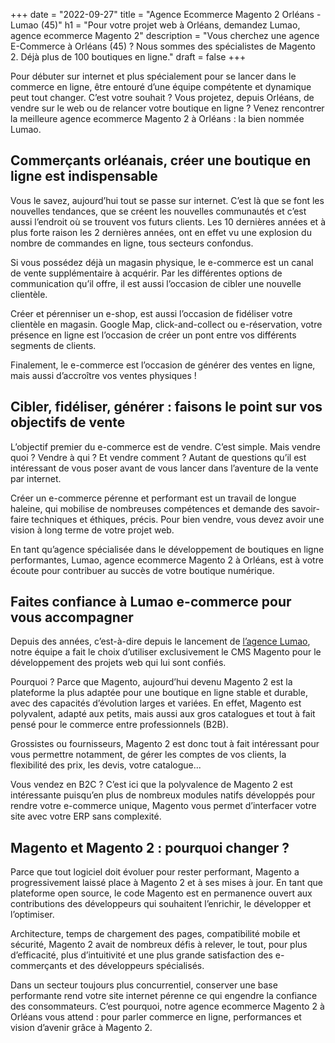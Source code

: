 +++
date = "2022-09-27"
title = "Agence Ecommerce Magento 2 Orléans - Lumao (45)"
h1 = "Pour votre projet web à Orléans, demandez Lumao, agence ecommerce Magento 2"
description = "Vous cherchez une agence E-Commerce à Orléans (45) ? Nous sommes des spécialistes de Magento 2. Déjà plus de 100 boutiques en ligne."
draft = false
+++

Pour débuter sur internet et plus spécialement pour se lancer dans le commerce en ligne, être entouré d’une équipe compétente et dynamique peut tout changer. C’est votre souhait ? Vous projetez, depuis Orléans, de vendre sur le web ou de relancer votre boutique en ligne ? Venez rencontrer la meilleure agence ecommerce Magento 2 à Orléans : la bien nommée Lumao.

## Commerçants orléanais, créer une boutique en ligne est indispensable

Vous le savez, aujourd’hui tout se passe sur internet. C’est là que se font les nouvelles tendances, que se créent les nouvelles communautés et c’est aussi l’endroit où se trouvent vos futurs clients. Les 10 dernières années et à plus forte raison les 2 dernières années, ont en effet vu une explosion du nombre de commandes en ligne, tous secteurs confondus.

Si vous possédez déjà un magasin physique, le e-commerce est un canal de vente supplémentaire à acquérir. Par les différentes options de communication qu’il offre, il est aussi l’occasion de cibler une nouvelle clientèle.

Créer et pérenniser un e-shop, est aussi l’occasion de fidéliser votre clientèle en magasin. Google Map, click-and-collect ou e-réservation, votre présence en ligne est l’occasion de créer un pont entre vos différents segments de clients.

Finalement, le e-commerce est l’occasion de générer des ventes en ligne, mais aussi d’accroître vos ventes physiques !

## Cibler, fidéliser, générer : faisons le point sur vos objectifs de vente

L’objectif premier du e-commerce est de vendre. C’est simple. Mais vendre quoi ? Vendre à qui ? Et vendre comment ? Autant de questions qu’il est intéressant de vous poser avant de vous lancer dans l’aventure de la vente par internet.

Créer un e-commerce pérenne et performant est un travail de longue haleine, qui mobilise de nombreuses compétences et demande des savoir-faire techniques et éthiques, précis. Pour bien vendre, vous devez avoir une vision à long terme de votre projet web.

En tant qu’agence spécialisée dans le développement de boutiques en ligne performantes, Lumao, agence ecommerce Magento 2 à Orléans, est à votre écoute pour contribuer au succès de votre boutique numérique.

## Faites confiance à Lumao e-commerce pour vous accompagner

Depuis des années, c’est-à-dire depuis le lancement de [l’agence Lumao](/agence-ecom/), notre équipe a fait le choix d’utiliser exclusivement le CMS Magento pour le développement des projets web qui lui sont confiés.

Pourquoi ? Parce que Magento, aujourd’hui devenu Magento 2 est la plateforme la plus adaptée pour une boutique en ligne stable et durable, avec des capacités d’évolution larges et variées. En effet, Magento est polyvalent, adapté aux petits, mais aussi aux gros catalogues et tout à fait pensé pour le commerce entre professionnels (B2B).

Grossistes ou fournisseurs, Magento 2 est donc tout à fait intéressant pour vous permettre notamment, de gérer les comptes de vos clients, la flexibilité des prix, les devis, votre catalogue...

Vous vendez en B2C ? C’est ici que la polyvalence de Magento 2 est intéressante puisqu’en plus de nombreux modules natifs développés pour rendre votre e-commerce unique, Magento vous permet d’interfacer votre site avec votre ERP sans complexité.

## Magento et Magento 2 : pourquoi changer ?

Parce que tout logiciel doit évoluer pour rester performant, Magento a progressivement laissé place à Magento 2 et à ses mises à jour. En tant que plateforme open source, le code Magento est en permanence ouvert aux contributions des développeurs qui souhaitent l’enrichir, le développer et l’optimiser.

Architecture, temps de chargement des pages, compatibilité mobile et sécurité, Magento 2 avait de nombreux défis à relever, le tout, pour plus d’efficacité, plus d’intuitivité et une plus grande satisfaction des e-commerçants et des développeurs spécialisés.

Dans un secteur toujours plus concurrentiel, conserver une base performante rend votre site internet pérenne ce qui engendre la confiance des consommateurs. C’est pourquoi, notre agence ecommerce Magento 2 à Orléans vous attend : pour parler commerce en ligne, performances et vision d’avenir grâce à Magento 2.

